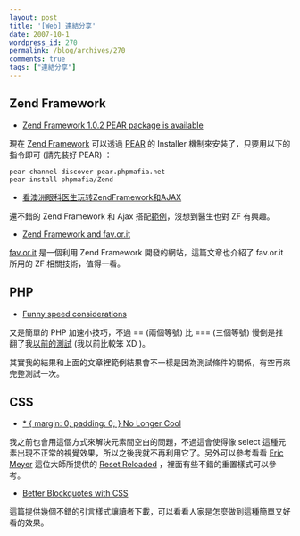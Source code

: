 ```yaml
---
layout: post
title: '[Web] 連結分享'
date: 2007-10-1
wordpress_id: 270
permalink: /blog/archives/270
comments: true
tags: ["連結分享"]
---
```


<!--more-->
## Zend Framework 

* [Zend Framework 1.0.2 PEAR package is available](http://fashion.hosmoz.net/post/2007/09/30/Zend-Framework-102-PEAR-package-is-available)

現在 [Zend Framework](http://framework.zend.com) 可以透過 [PEAR](http://pear.php.net) 的 Installer 機制來安裝了，只要用以下的指令即可 (請先裝好 PEAR) ：

```
pear channel-discover pear.phpmafia.net
pear install phpmafia/Zend

```

* [看澳洲眼科医生玩转ZendFramework和AJAX](http://www.phpchina.com/31261/viewspace_15190.html)

還不錯的 Zend Framework 和 Ajax 搭配[範例](http://www.vernona.com/ZTUTE/menus/menus/menus)，沒想到醫生也對 ZF 有興趣。

* [Zend Framework and fav.or.it](http://blog.assembleron.com/2007/10/01/zend-framework-and-favorit/)

[fav.or.it](http://fav.or.it/) 是一個利用 Zend Framework 開發的網站，這篇文章也介紹了 fav.or.it 所用的 ZF 相關技術，值得一看。



## PHP

* [Funny speed considerations](http://schlitt.info/applications/blog/index.php?/archives/565-Funny-speed-considerations.html)

又是簡單的 PHP 加速小技巧，不過 == (兩個等號) 比 === (三個等號) 慢倒是推翻了我[以前的測試](http://blog.roodo.com/jaceju/archives/1373062.html) (我以前比較笨 XD )。

其實我的結果和上面的文章裡範例結果會不一樣是因為測試條件的關係，有空再來完整測試一次。



## CSS

* [* { margin: 0; padding: 0; } No Longer Cool](http://css-tricks.com/margin-0-padding-0-no-longer-cool/)

我之前也會用這個方式來解決元素間空白的問題，不過這會使得像 select 這種元素出現不正常的視覺效果，所以之後我就不再利用它了。另外可以參考看看 [Eric Meyer](http://meyerweb.com/) 這位大師所提供的 [Reset Reloaded](http://meyerweb.com/eric/thoughts/2007/05/01/reset-reloaded/) ，裡面有些不錯的重置樣式可以參考。

* [Better Blockquotes with CSS](http://css-tricks.com/better-blockquotes-with-css/)

這篇提供幾個不錯的引言樣式讓讀者下載，可以看看人家是怎麼做到這種簡單又好看的效果。


